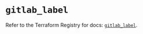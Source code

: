 # `gitlab_label`

Refer to the Terraform Registry for docs: [`gitlab_label`](https://registry.terraform.io/providers/gitlabhq/gitlab/16.11.0/docs/resources/label).
